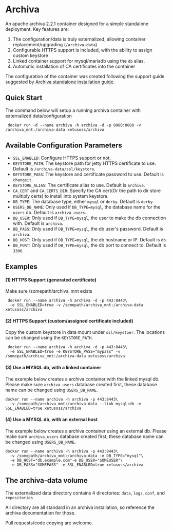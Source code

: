 # Archiva

An apache archiva 2.2.1 container designed for a simple standalone deployment. Key features are:

1. The configuration/data is truly externalized, allowing container replacement/upgrading (`/archiva-data`)
2. Configurable HTTPS support is included, with the ability to assign custom keystore
3. Linked container support for mysql/mariadb using the `db` alias. 
4. Automatic installation of CA certificates into the container

The configuration of the container was created following the support guide suggested by [Archiva standalone installation guide](http://archiva.apache.org/docs/2.1.1/adminguide/standalone.html).

## Quick Start

The command below will setup a running archiva container with externalized data/configuration

```
 docker run -d --name archiva -h archiva -d -p 8080:8080 -v /archiva_mnt:/archiva-data xetusoss/archiva
```

## Available Configuration Parameters

* `SSL_ENABLED`: Configure HTTPS support or not.
* `KEYSTORE_PATH`: The keystore path for jetty HTTPS certificate to use. Default is `/archiva-data/ssl/keystore`.
* `KEYSTORE_PASS`: The keystore and certificate password to use. Default is `changeit`.
* `KEYSTORE_ALIAS`: The certificate alias to use. Default is `archiva`.
* `CA_CERT` and `CA_CERTS_DIR`: Specify the CA cert(Or the path to dir store multiply certs) to install into system keystore.
* `DB_TYPE`: The database type, either `mysql` or `derby`. Default is `derby`.
* `USERS_DB_NAME`: Only used if `DB_TYPE=mysql`, the database name for the `users` db. Default is `archiva_users`.
* `DB_USER`: Only used if `DB_TYPE=mysql`, the user to make the db connection with. Default is `archiva`.
* `DB_PASS`: Only used if `DB_TYPE=mysql`, the db user's password. Default is `archiva`.
* `DB_HOST`:  Only used if `DB_TYPE=mysql`, the db hostname or IP. Default is `db`.
* `DB_PORT`:  Only used if `DB_TYPE=mysql`, the db port to connect to. Default is `3306`.

## Examples

#### (1) HTTPS Support (generated certificate)
Make sure /somepath/archiva_mnt exists

```
 docker run --name archiva -h archiva -d -p 443:8443\
  -e SSL_ENABLED=true -v /somepath/archiva_mnt:/archiva-data xetusoss/archiva
```
#### (2) HTTPS Support (custom/assigned certificate included)


Copy the custom keystore in data mount under `ssl/keystoer`. The locations can be changed using the `KEYSTORE_PATH`.

```
 docker run --name archiva -h archiva -d -p 443:8443\
  -e SSL_ENABLED=true -e KEYSTORE_PASS="mypass" -v /somepath/archiva_mnt:/archiva-data xetusoss/archiva
```

#### (3) Use a MYSQL db, with a linked container

The example below creates a archiva container with the linked mysql db. Please make sure `archiva_users` database created first, these database name can be changed using `USERS_DB_NAME`.

```
docker run --name archiva -h archiva -p 443:8443\
  -v /somepath/archiva_mnt:/archiva-data --link mysql:db -e SSL_ENABLED=true xetusoss/archiva
```

#### (4) Use a MYSQL db, with an external host

The example below creates a archiva container using an external db. Please make sure `archiva_users` database created first, these database name can be changed using `USERS_DB_NAME`.

```
docker run --name archiva -h archiva -p 443:8443\
  -v /somepath/archiva_mnt:/archiva-data -e DB_TYPE="mysql"\
  -e DB_HOST="db.example.com"-e DB_USER="SOMEUSER"\
  -e DB_PASS="SOMEPASS" -e SSL_ENABLED=true xetusoss/archiva
```

## The archiva-data volume

The externalized data directory contains 4 directories: `data`, `logs`, `conf`, and `repositories`

 All directory are all standard in an archiva installation, so reference the archiva documentation for those.

Pull requests/code copying are welcome.